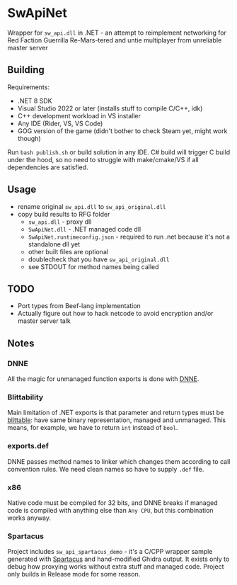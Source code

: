 # SwApiNet

Wrapper for `sw_api.dll` in .NET - an attempt to reimplement networking for Red Faction Guerrilla Re-Mars-tered and untie multiplayer from unreliable master server

## Building

Requirements:

* .NET 8 SDK
* Visual Studio 2022 or later (installs stuff to compile C/C++, idk)
* C++ development workload in VS installer
* Any IDE (Rider, VS, VS Code)
* GOG version of the game (didn't bother to check Steam yet, might work though)

Run `bash publish.sh` or build solution in any IDE. C# build will trigger C build under the hood, so no need to struggle with make/cmake/VS if all dependencies are satisfied.

## Usage

* rename original `sw_api.dll` to `sw_api_original.dll`
* copy build results to RFG folder
  * `sw_api.dll` - proxy dll
  * `SwApiNet.dll` - .NET managed code dll
  * `SwApiNet.runtimeconfig.json` - required to run .net because it's not a standalone dll yet
  * other built files are optional
  * doublecheck that you have `sw_api_original.dll`
  * see STDOUT for method names being called

## TODO

* Port types from Beef-lang implementation
* Actually figure out how to hack netcode to avoid encryption and/or master server talk

## Notes

### DNNE

All the magic for unmanaged function exports is done with [DNNE](https://github.com/AaronRobinsonMSFT/DNNE).

### Blittability

Main limitation of .NET exports is that parameter and return types must be [blittable](https://learn.microsoft.com/en-us/dotnet/framework/interop/blittable-and-non-blittable-types): have same binary representation, managed and unmanaged. This means, for example, we have to return `int` instead of `bool`.

### exports.def

DNNE passes method names to linker which changes them according to call convention rules. We need clean names so have to supply `.def` file.

### x86

Native code must be compiled for 32 bits, and DNNE breaks if managed code is compiled with anything else than `Any CPU`, but this combination works anyway.

### Spartacus

Project includes `sw_api_spartacus_demo` - it's a C/CPP wrapper sample generated with [Spartacus](https://github.com/sadreck/Spartacus) and hand-modified Ghidra output. It exists only to debug how proxying works without extra stuff and managed code. Project only builds in Release mode for some reason.